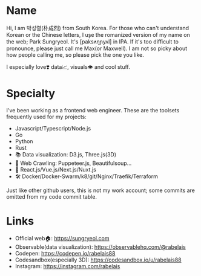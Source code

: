 # Name
Hi, I am 박성렬(朴成烈) from South Korea. For those who can't understand Korean or the Chinese letters, I use the romanized version of my name on the web; Park Sungryeol. It's [pak̚s̕ʌŋɲyʌl] in IPA. If it's too difficult to pronounce, please just call me Max(or Maxwell). I am not so picky about how people calling me, so please pick the one you like.

I especially love❣️ data📈, visuals👁️ and cool stuff.

# Specialty
I've been working as a frontend web engineer. These are the toolsets frequently used for my projects:

 - Javascript/Typescript/Node.js
 - Go
 - Python
 - Rust
 - 📚 Data visualization: D3.js, Three.js(3D)
 - 🧶 Web Crawling: Puppeteer.js, Beautifulsoup...
 - 👀 React.js/Vue.js/Next.js/Nuxt.js
 - 🛠 Docker/Docker-Swarm/k8/git/Nginx/Traefik/Terraform

Just like other github users, this is not my work account; some commits are omitted from my code commit table.

# Links

- Official web🏠: https://sungryeol.com
- Observable(data visualization): https://observablehq.com/@rabelais
- Codepen: https://codepen.io/rabelais88
- Codesandbox(especially 3D): https://codesandbox.io/u/rabelais88
- Instagram: https://instagram.com/rabelais
